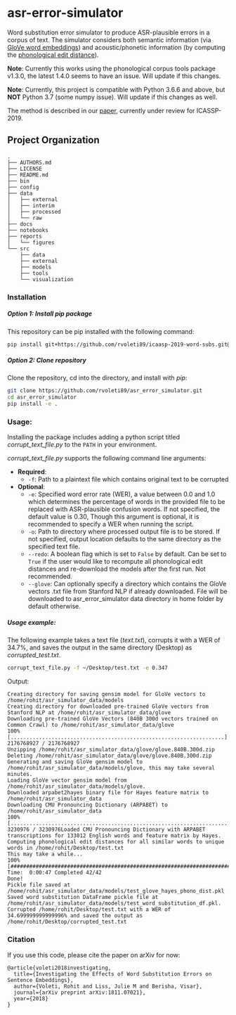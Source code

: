 asr-error-simulator
==============================

Word substitution error simulator to produce ASR-plausible errors in a corpus of text. 
The simulator considers both semantic information (via [GloVe word embeddings](https://nlp.stanford.edu/projects/glove/)) and acoustic/phonetic information (by computing the [phonological edit distance](https://corpustools.readthedocs.io/en/latest/string_similarity.html)).

**Note**: Currently this works using the phonological corpus tools package v1.3.0, the latest 1.4.0 seems to have an issue. Will update if this changes.

**Note**: Currently, this project is compatible with Python 3.6.6 and above, but **NOT** Python 3.7 (some numpy issue). Will update if this changes as well.

The method is described in our [paper](https://arxiv.org/abs/1811.07021), currently under review for ICASSP-2019.

Project Organization
--------------------

    .
    ├── AUTHORS.md
    ├── LICENSE
    ├── README.md
    ├── bin
    ├── config
    ├── data
    │   ├── external
    │   ├── interim
    │   ├── processed
    │   └── raw
    ├── docs
    ├── notebooks
    ├── reports
    │   └── figures
    └── src
        ├── data
        ├── external
        ├── models
        ├── tools
        └── visualization

### Installation
##### Option 1: Install *pip* package
This repository can be pip installed with the following command:
```bash
pip install git+https://github.com/rvoleti89/icaasp-2019-word-subs.git@master
```
##### Option 2: Clone repository
Clone the repository, cd into the directory, and install with *pip*:
```bash
git clone https://github.com/rvoleti89/asr_error_simulator.git
cd asr_error_simulator
pip install -e .
```

### Usage:
Installing the package includes adding a python script titled *corrupt_text_file.py* to the `PATH` in your environment.

*corrupt_text_file.py* supports the following command line arguments:
* **Required**:
  * `-f`: Path to a plaintext file which contains original text to be corrupted
* **Optional**:
  * `-e`: Specified word error rate (WER), a value between 0.0 and 1.0 which determines the percentage of words in the provided file to be replaced with ASR-plausible confusion words. If not specified, the default value is $0.30$, Though this argument is optional, it is recommended to specify a WER when running the script.
  * `-o`: Path to directory where processed output file is to be stored. If not specified, output location defaults to the same directory as the specified text file.
  * `--redo`: A boolean flag which is set to `False` by default. Can be set to `True` if the user would like to recompute all phonological edit distances and re-download the models after the first run. Not recommended.
  * `--glove`: Can optionally specify a directory which contains the GloVe vectors .txt file from Stanford NLP if already downloaded. File will be downloaded to asr_error_simulator data directory in home folder by default otherwise.
 

##### Usage example:
The following example takes a text file (*text.txt*), corrupts it with a WER of 34.7%, and saves the output in the same directory (Desktop) as *corrupted_test.txt*. 
```bash
corrupt_text_file.py -f ~/Desktop/test.txt -e 0.347
```
Output:
```angular2
Creating directory for saving gensim model for GloVe vectors to /home/rohit/asr_simulator_data/models
Creating directory for downloaded pre-trained GloVe vectors from Stanford NLP at /home/rohit/asr_simulator_data/glove
Downloading pre-trained GloVe Vectors (840B 300d vectors trained on Common Crawl) to /home/rohit/asr_simulator_data/glove
100% [....................................................................] 2176768927 / 2176768927
Unzipping /home/rohit/asr_simulator_data/glove/glove.840B.300d.zip
Deleting /home/rohit/asr_simulator_data/glove/glove.840B.300d.zip
Generating and saving GloVe gensim model to /home/rohit/asr_simulator_data/models/glove, this may take several minutes.
Loading GloVe vector gensim model from /home/rohit/asr_simulator_data/models/glove.
Downloaded arpabet2hayes binary file for Hayes feature matrix to /home/rohit/asr_simulator_data
Downloading CMU Pronouncing Dictionary (ARPABET) to /home/rohit/asr_simulator_data
100% [..........................................................................] 3230976 / 3230976Loaded CMU Pronouncing Dictionary with ARPABET transcriptions for 133012 English words and feature matrix by Hayes.
Computing phonological edit distances for all similar words to unique words in /home/rohit/Desktop/test.txt
This may take a while...
100% [###############################################################################################################################] Time:  0:00:47 Completed 42/42
Done!
Pickle file saved at /home/rohit/asr_simulator_data/models/test_glove_hayes_phono_dist.pkl
Saved word substitution DataFrame pickle file at /home/rohit/asr_simulator_data/models/test_word_substitution_df.pkl.
Corrupted /home/rohit/Desktop/test.txt with a WER of 34.699999999999996% and saved the output as /home/rohit/Desktop/corrupted_test.txt
```
### Citation
If you use this code, please cite the paper on arXiv for now:
```angular2
@article{voleti2018investigating,
  title={Investigating the Effects of Word Substitution Errors on Sentence Embeddings},
  author={Voleti, Rohit and Liss, Julie M and Berisha, Visar},
  journal={arXiv preprint arXiv:1811.07021},
  year={2018}
}
```
